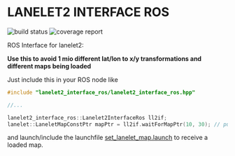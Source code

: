 # LANELET2 INTERFACE ROS

![build status](https://gitlab.mrt.uni-karlsruhe.de/lanelet2/lanelet2_interface_ros/badges/master/build.svg)
![coverage report](https://gitlab.mrt.uni-karlsruhe.de/lanelet2/lanelet2_interface_ros/badges/master/coverage.svg)

ROS Interface for lanelet2:

**Use this to avoid 1 mio different lat/lon to x/y transformations and different maps being loaded**

Just include this in your ROS node like

```cpp
#include "lanelet2_interface_ros/lanelet2_interface_ros.hpp"

//...

lanelet2_interface_ros::Lanelet2InterfaceRos ll2if;
lanelet::LaneletMapConstPtr mapPtr = ll2if.waitForMapPtr(10, 30); // pull with 10Hz for max. 30s
```
and launch/include the launchfile [set_lanelet_map.launch](/launch/set_lanelet_map.launch) to receive a loaded map.
